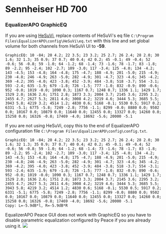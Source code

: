 # Sennheiser HD 700
### EqualizerAPO GraphicEQ
If you are using [HeSuVi](https://sourceforge.net/projects/hesuvi/), replace contents of HeSuVi's eq file `C:\Program Files\EqualizerAPO\config\HeSuVi\eq.txt` with this line and set global volume for both channels from HeSuVi UI to **-59**.
```
GraphicEQ: 10 -84; 20 4.2; 22 3.5; 23 3.2; 25 2.7; 26 2.4; 28 2.0; 30 1.6; 32 1.3; 35 0.9; 37 0.7; 40 0.4; 42 0.2; 45 -0.1; 49 -0.4; 52 -0.6; 56 -0.8; 59 -1.0; 64 -1.2; 68 -1.4; 73 -1.6; 78 -1.7; 83 -1.8; 89 -2.2; 95 -2.4; 102 -2.7; 109 -3.0; 117 -3.4; 125 -4.0; 134 -4.2; 143 -4.5; 153 -4.8; 164 -4.8; 175 -4.7; 188 -4.9; 201 -5.0; 215 -4.9; 230 -4.8; 246 -4.9; 263 -5.0; 282 -4.9; 301 -4.7; 323 -4.6; 345 -4.2; 369 -4.2; 395 -4.0; 423 -3.8; 452 -3.9; 484 -3.8; 518 -3.7; 554 -3.1; 593 -2.4; 635 -1.9; 679 -1.8; 726 -1.5; 777 -1.0; 832 -0.9; 890 -0.6; 952 -0.0; 1019 -0.0; 1090 0.3; 1167 0.7; 1248 0.7; 1336 1.1; 1429 1.7; 1529 2.0; 1636 2.6; 1751 2.8; 1873 3.3; 2004 3.7; 2145 3.6; 2295 3.2; 2455 4.7; 2627 5.3; 2811 4.6; 3008 4.2; 3219 4.6; 3444 5.3; 3685 5.5; 3943 5.8; 4219 3.2; 4514 1.2; 4830 0.6; 5168 -0.1; 5530 0.5; 5917 0.2; 6331 -5.1; 6775 -5.8; 7249 -2.8; 7756 -1.1; 8299 -0.0; 8880 0.0; 9502 0.0; 10167 0.0; 10879 0.0; 11640 0.0; 12455 0.0; 13327 0.0; 14260 0.0; 15258 0.0; 16326 -0.8; 17469 -4.0; 18692 -5.6; 20000 -5.1
```
If you are not using HeSuVi, copy this to the end of EqualizerAPO configuration file `C:\Program Files\EqualizerAPO\config\config.txt`.
```
GraphicEQ: 10 -84; 20 4.2; 22 3.5; 23 3.2; 25 2.7; 26 2.4; 28 2.0; 30 1.6; 32 1.3; 35 0.9; 37 0.7; 40 0.4; 42 0.2; 45 -0.1; 49 -0.4; 52 -0.6; 56 -0.8; 59 -1.0; 64 -1.2; 68 -1.4; 73 -1.6; 78 -1.7; 83 -1.8; 89 -2.2; 95 -2.4; 102 -2.7; 109 -3.0; 117 -3.4; 125 -4.0; 134 -4.2; 143 -4.5; 153 -4.8; 164 -4.8; 175 -4.7; 188 -4.9; 201 -5.0; 215 -4.9; 230 -4.8; 246 -4.9; 263 -5.0; 282 -4.9; 301 -4.7; 323 -4.6; 345 -4.2; 369 -4.2; 395 -4.0; 423 -3.8; 452 -3.9; 484 -3.8; 518 -3.7; 554 -3.1; 593 -2.4; 635 -1.9; 679 -1.8; 726 -1.5; 777 -1.0; 832 -0.9; 890 -0.6; 952 -0.0; 1019 -0.0; 1090 0.3; 1167 0.7; 1248 0.7; 1336 1.1; 1429 1.7; 1529 2.0; 1636 2.6; 1751 2.8; 1873 3.3; 2004 3.7; 2145 3.6; 2295 3.2; 2455 4.7; 2627 5.3; 2811 4.6; 3008 4.2; 3219 4.6; 3444 5.3; 3685 5.5; 3943 5.8; 4219 3.2; 4514 1.2; 4830 0.6; 5168 -0.1; 5530 0.5; 5917 0.2; 6331 -5.1; 6775 -5.8; 7249 -2.8; 7756 -1.1; 8299 -0.0; 8880 0.0; 9502 0.0; 10167 0.0; 10879 0.0; 11640 0.0; 12455 0.0; 13327 0.0; 14260 0.0; 15258 0.0; 16326 -0.8; 17469 -4.0; 18692 -5.6; 20000 -5.1
Copy: L=-5.9dB*l, R=-5.9dB*R
```
EqualizerAPO Peace GUI does not work with GraphicEQ so you have to disable parametric equalization configured by Peace if you are already using it.
![](https://raw.githubusercontent.com/jaakkopasanen/AutoEq/master/results/Innerfidelity%202017/headphoncecom/onear/Sennheiser%20HD%20700/Sennheiser%20HD%20700.png)
